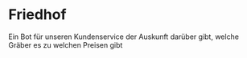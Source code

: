 # Friedhof
Ein Bot für unseren Kundenservice der Auskunft darüber gibt, welche Gräber es zu welchen Preisen gibt
